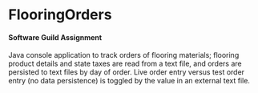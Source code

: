 # FlooringOrders
#### Software Guild Assignment
Java console application to track orders of flooring materials; flooring product details and state taxes are read from a text file, and orders are persisted to text files by day of order.  Live order entry versus test order entry (no data persistence) is toggled by the value in an external text file.
